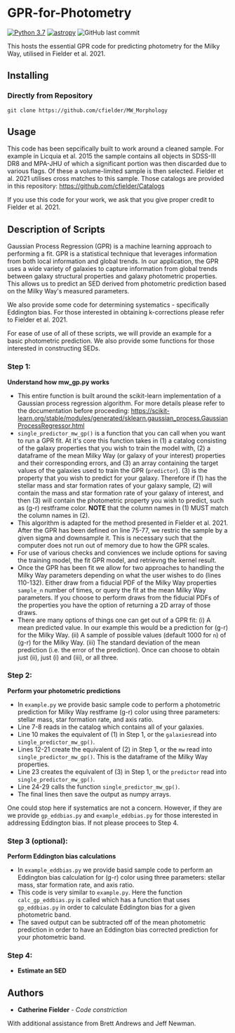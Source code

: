 # GPR-for-Photometry
[![Python 3.7](https://img.shields.io/badge/python-3.7-blue.svg)](https://www.python.org/downloads/release/python-370/)
[![astropy](http://img.shields.io/badge/powered%20by-AstroPy-orange.svg?style=flat)](http://www.astropy.org/)
![GitHub last commit](https://img.shields.io/github/last-commit/cfielder/Milky-Way-Analogs.svg)

This hosts the essential GPR code for predicting photometry for the Milky Way, utilised in Fielder et al. 2021.

## Installing

### Directly from Repository

`git clone https://github.com/cfielder/MW_Morphology`

## Usage

This code has been sepcifically built to work around a cleaned sample. For example in Licquia et al. 2015
the sample contains all objects in SDSS-III DR8 and MPA-JHU of which a significant portion was then discarded 
due to various flags. Of these a volume-limited sample is then selected. Fielder et al. 2021 utilises cross matches to 
this sample. Those catalogs are provided in this repository: https://github.com/cfielder/Catalogs

If you use this code for your work, we ask that you give proper credit to Fielder et al. 2021.

## Description of Scripts

Gaussian Process Regression (GPR) is a machine learning approach to performing a fit. GPR is a statistical technique that 
leverages information from both local information and global trends. In our application, the GPR uses a wide variety of 
galaxies to capture information from global trends between galaxy structural properties and galaxy photometric properties.
This allows us to predict an SED derived from photometric prediction based on the Milky Way's measured parameters.

We also provide some code for determining systematics - specifically Eddington bias. For those interested in obtaining
k-corrections please refer to Fielder et al. 2021.

For ease of use of all of these scripts, we will provide an example for a basic photometric prediction. We also provide 
some functions for those interested in constructing SEDs.

### Step 1:
**Understand how mw_gp.py works**
  - This entire function is built around the scikit-learn implementation of a Gaussian process regression algorithm. For more details
    please refer to the documentation before proceeding: 
    https://scikit-learn.org/stable/modules/generated/sklearn.gaussian_process.GaussianProcessRegressor.html
  - `single_predictor_mw_gp()` is a function that you can call when you want to run a GPR fit. At it's core this function 
    takes in (1) a catalog consisting of the galaxy properties that you wish to train the model with, (2) a dataframe of the 
    mean Milky Way (or galaxy of your interest) properties and their corresponding errors, and (3) an array containing the target 
    values of the galaxies used to train the GPR (`predictor`). (3) is the property that you wish to predict for your galaxy. 
    Therefore if (1) has the stellar mass and star formation rates of your galaxy sample, (2) will contain the mass and star 
    formation rate of your galaxy of interest, and then (3) will contain the photometric property you wish to predict, such as 
    (g-r) restframe color. 
    **NOTE** that the column names in (1) MUST match the column names in (2).
  - This algorithm is adapted for the method presented in Fielder et al. 2021. After the GPR has been defined on line 75-77, we
    restric the sample by a given sigma and downsample it. This is necessary such that the computer does not run out of memory 
    due to how the GPR scales.
  - For use of various checks and conviences we include options for saving the training model, the fit GPR model, and retrievng the
    kernel result.
  - Once the GPR has been fit we allow for two approaches to handling the Milky Way parameters depending on what the user wishes
    to do (lines 110-132). Either draw from a fiducial PDF of the Milky Way properties `sample_n` number of times, or query the fit 
    at the mean Milky Way parameters.
    If you choose to perform draws from the fiducial PDFs of the properties you have the option of returning a 2D array of those draws.
  - There are many options of things one can get out of a GPR fit:
    (i) A mean predicted value. In our example this would be a prediction for (g-r) for the Milky Way.
    (ii) A sample of possible values (default 1000 for `n`) of (g-r) for the Milky Way.
    (iii) The standard deviation of the mean prediction (i.e. the error of the prediction).
    Once can choose to obtain just (ii), just (i) and (iii), or all three.

### Step 2:
**Perform your photometric predictions** 
  - In `example.py` we provide basic sample code to perform a photometric prediction for Milky Way restframe (g-r) color using 
    three parameters: stellar mass, star formation rate, and axis ratio.
  - Line 7-8 reads in the catalog which contains all of your galaxies. 
  - Line 10 makes the equivalent of (1) in Step 1, or the `galaxies`read into `single_predictor_mw_gp()`. 
  - Lines 12-21 create the equivalent of (2) in Step 1, or the `mw` read into `single_predictor_mw_gp()`. This is the dataframe of 
    the Milky Way properties.
  - Line 23 creates the equivalent of (3) in Step 1, or the `predictor` read into `single_predictor_mw_gp()`.
  - Line 24-29 calls the function `single_predictor_mw_gp()`.
  - The final lines then save the output as numpy arrays.
    
One could stop here if systematics are not a concern. However, if they are we provide `gp_eddbias.py` and `example_eddbias.py` for 
those interested in addressing Eddington bias. If not please procees to Step 4.

### Step 3 (optional):
**Perform Eddington bias calculations**
  - In `example_eddbias.py` we provide basid sample code to perform an Eddington bias calculation for (g-r) color using three
    parameters: stellar mass, star formation rate, and axis ratio.
  - This code is very similar to `example.py`. Here the function `calc_gp_eddbias.py` is called which has a function that uses `gp_eddbias.py`
    in order to calculate Eddington bias for a given photometric band. 
  - The saved output can be subtracted off of the mean photometric prediction in order to have an Eddington bias corrected prediction for 
    your photometric band.
  
### Step 4:
- **Estimate an SED**



## Authors

* **Catherine Fielder** - *Code constriction* 

With additional assistance from Brett Andrews and Jeff Newman.

